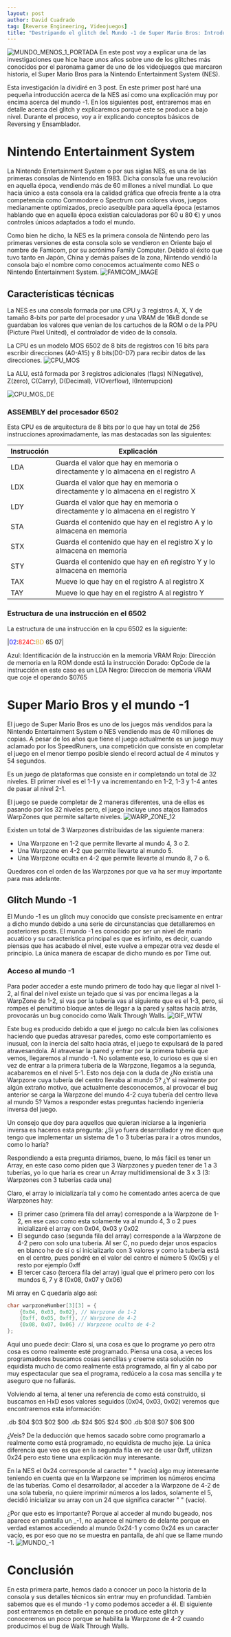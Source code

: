 ```yaml
---
layout: post
author: David Cuadrado
tag: [Reverse Engineering, Videojuegos]
title: "Destripando el glitch del Mundo -1 de Super Mario Bros: Introducción, Hardware de la NES y conociendo el Glitch a alto nivel"
---
```


![MUNDO_MENOS_1_PORTADA](https://davidc96.github.io/assets/images/posts/DSMB/Introduccion/Mundo361Portada.jpg?style=centerme)
En este post voy a explicar una de las investigaciones que hice hace unos años sobre uno de los glitches más conocidos por el paronama gamer de uno de los videojuegos que marcaron historia, el Super Mario Bros para la Nintendo Entertainment System (NES).

Esta investigación la dividiré en 3 post. En este primer post haré una pequeña introducción acerca de la NES así como una explicación muy por encima acerca del mundo -1. En los siguientes post, entraremos mas en detalle acerca del glitch y explicaremos porqué este se produce a bajo nivel. Durante el proceso, voy a ir explicando conceptos básicos de Reversing y Ensamblador.

# Nintendo Entertainment System
La Nintendo Entertainment System o por sus siglas NES, es una de las primeras consolas de Nintendo en 1983. Dicha consola fue una revolución en aquella época, vendiendo más de 60 millones a nivel mundial. Lo que hacía único a esta consola era la calidad gráfica que ofrecía frente a la otra competencia  como Commodore o Spectrum con colores vivos, juegos medianamente optimizados, precio asequible para aquella época (estamos hablando que en aquella época existian calculadoras por 60 u 80 €) y unos controles únicos adaptados a todo el mundo.

Como bien he dicho, la NES es la primera consola de Nintendo pero las primeras versiones de esta consola solo se vendieron en Oriente bajo el nombre de Famicom, por su acrónimo Family Computer. Debido al éxito que tuvo tanto en Japón, China y demás países de la zona, Nintendo vendió la consola bajo el nombre como conocemos actualmente como NES o Nintendo Entertainment System.
![FAMICOM_IMAGE](https://davidc96.github.io/assets/images/posts/DSMB/Introduccion/Famicom.jpg?style=centerme)

## Características técnicas

La NES es una consola formada por una CPU y 3 registros A, X, Y de tamaño 8-bits por parte del procesador y una VRAM de 16kB donde se guardaban los valores que venían de los cartuchos de la ROM o de la PPU (Picture Pixel United), el controlador de video de la consola.

La CPU es un modelo MOS 6502 de 8 bits de registros con 16 bits para escribir direcciones (A0-A15) y 8 bits(D0-D7) para recibir datos de las direcciones.
![CPU_MOS](https://davidc96.github.io/assets/images/posts/DSMB/Introduccion/NESCPU.jpg?style=centerme)

La ALU, está formada por 3 registros adicionales (flags) N(Negative), Z(zero), C(Carry), D(Decimal), V(Overflow), I(Interrupcion)

![CPU_MOS_DE](https://davidc96.github.io/assets/images/posts/DSMB/Introduccion/NESCPUDiagram.jpg?style=centerme)

### ASSEMBLY del procesador 6502

Esta CPU es de arquitectura de 8 bits por lo que hay un total de 256 instrucciones aproximadamente, las mas destacadas son las siguientes:

|Instrucción| Explicación                                                                          |
|:----------|--------------------------------------------------------------------------------------|
|LDA        | Guarda el valor que hay en memoria o directamente y lo almacena en el registro A     |
|LDX        | Guarda el valor que hay en memoria o directamente y lo almacena en el registro X     |
|LDY        | Guarda el valor que hay en memoria o directamente y lo almacena en el registro Y     |
|STA        | Guarda el contenido que hay en el registro A y lo almacena en memoria                |
|STX        | Guarda el contenido que hay en el registro X y lo almacena en memoria                |
|STY        | Guarda el contenido que hay en eñ registro Y y lo almacena en memoria                |
|TAX        | Mueve lo que hay en el registro A al registro X                                      |
|TAY        | Mueve lo que hay en el registro A al registro Y                                      |

### Estructura de una instrucción en el 6502

La estructura de una instrucción en la cpu 6502 es la siguiente:

|<span style="color:blue">02</span>:<span style="color:red">824C</span>:<span style="color:GoldenRod">BD</span> <span style="color:black">65 07</span>|

Azul: Identificación de la instrucción en la memoria VRAM
Rojo: Dirección de memoria en la ROM donde está la instrucción
Dorado: OpCode de la instrucción en este caso es un LDA
Negro: Direccion de memoria VRAM que coje el operando $0765

# Super Mario Bros y el mundo -1

El juego de Super Mario Bros es uno de los juegos más vendidos para la Nintendo Entertainment System o NES vendiendo mas de 40 millones de copias. A pesar de los años que tiene el juego actualmente es un juego muy aclamado por los SpeedRuners, una competición que consiste en completar el juego en el menor tiempo posible siendo el record actual de 4 minutos y 54 segundos.

Es un juego de plataformas que consiste en ir completando un total de 32 niveles. El primer nivel es el 1-1 y va incrementando en 1-2, 1-3 y 1-4 antes de pasar al nivel 2-1.

El juego se puede completar de 2 maneras diferentes, una de ellas es pasando por los 32 niveles pero, el juego incluye unos atajos llamados WarpZones que permite saltarte niveles.
![WARP_ZONE_12](https://davidc96.github.io/assets/images/posts/DSMB/Introduccion/WarpZone12.jpg?style=centerme)

Existen un total de 3 Warpzones distribuidas de las siguiente manera:
* Una Warpzone en 1-2 que permite llevarte al mundo 4, 3 o 2.
* Una Warpzone en 4-2 que permite llevarte al mundo 5.
* Una Warpzone oculta en 4-2 que permite llevarte al mundo 8, 7 o 6.

Quedaros con el orden de las Warpzones por que va ha ser muy importante para mas adelante.

## Glitch Mundo -1

El Mundo -1 es un glitch muy conocido que consiste precisamente en entrar a dicho mundo debido a una serie de circunstancias que detallaremos en posteriores posts. El mundo -1 es conocido por ser un nivel de mario acuatico y su característica principal es que es infinito, es decir, cuando piensas que has acabado el nivel, este vuelve a empezar otra vez desde el principio. La única manera de escapar de dicho mundo es por Time out.

### Acceso al mundo -1

Para poder acceder a este mundo primero de todo hay que llegar al nivel 1-2, al final del nivel existe un tejado que si vas por encima llegas a la WarpZone de 1-2, si vas por la tubería vas al siguiente que es el 1-3, pero, si rompes el penultimo bloque antes de llegar a la pared y saltas hacia atrás, provocarás un bug conocido como Walk Through Walls.
![GIF_WTW](https://davidc96.github.io/assets/images/posts/DSMB/Introduccion/WTWGif.gif?style=centerme)

Este bug es producido debido a que el juego no calcula bien las colisiones haciendo que puedas atravesar paredes, como este comportamiento es inusual, con la inercia del salto hacia atrás, el juego te expulsará de la pared atravesandola. Al atravesar la pared y entrar por la primera tubería que vemos, llegaremos al mundo -1. No solamente eso, lo curioso es que si en vez de entrar a la primera tubería de la Warpzone, llegamos a la segunda, acabaremos en el nivel 5-1. Esto nos deja con la duda de ¿No existía una Warpzone cuya tubería del centro llevaba al mundo 5? ¿Y si realmente por algún extraño motivo, que actualmente desconocemos, al provocar el bug anterior se carga la Warpzone del mundo 4-2 cuya tubería del centro lleva al mundo 5? Vamos a responder estas preguntas haciendo ingenieria inversa del juego.

Un consejo que doy para aquellos que quieran iniciarse a la ingenieria inversa es haceros esta pregunta: ¿Si yo fuera desarrollador y me dicen que tengo que implementar un sistema de 1 o 3 tuberías para ir a otros mundos, como lo haría?

Respondiendo a esta pregunta diriamos, bueno, lo más fácil es tener un Array, en este caso como piden que 3 Warpzones y pueden tener de 1 a 3 tuberías, yo lo que haría es crear un Array multidimensional de 3 x 3 (3: Warpzones con 3 tuberías cada una)

Claro, el array lo inicializaría tal y como he comentado antes acerca de que Warpzones hay:
* El primer caso (primera fila del array) corresponde a la Warpzone de 1-2, en ese caso como esta solamente va al mundo 4, 3 o 2 pues inicializaré el array con 0x04, 0x03 y 0x02
* El segundo caso (segunda fila del array) corresponde a la Warpzone de 4-2 pero con solo una tubería. Al ser C, no puedo dejar unos espacios en blanco he de sí o sí inicializarlo con 3 valores y como la tubería está en el centro, pues pondré en el valor del centro el número 5 (0x05) y el resto por ejemplo 0xff
* El tercer caso (tercera fila del array) igual que el primero pero con los mundos 6, 7 y 8 (0x08, 0x07 y 0x06)

Mi array en C quedaría algo así:

```c
char warpzoneNumber[3][3] = {
    {0x04, 0x03, 0x02}, // Warpzone de 1-2
    {0xff, 0x05, 0xff}, // Warpzone de 4-2
    {0x08, 0x07, 0x06} // Warpzone oculto de 4-2
};
```
Aquí uno puede decir: Claro sí, una cosa es que lo programe yo pero otra cosa es como realmente esté programado. Piensa una cosa, a veces los programadores buscamos cosas sencillas y creeme esta solución no equidista mucho de como realmente está programado, al fin y al cabo por muy espectacular que sea el programa, redúcelo a la cosa mas sencilla y te aseguro que no fallarás.

Volviendo al tema, al tener una referencia de como está construido, si buscamos en HxD esos valores seguidos (0x04, 0x03, 0x02) veremos que encontraremos esta información:

.db $04 $03 $02 $00
.db $24 $05 $24 $00
.db $08 $07 $06 $00

¿Veis? De la deducción que hemos sacado sobre como programarlo a realmente como está programado, no equidista de mucho jeje.
La única diferencia que veo es que en la segunda fila en vez de usar 0xff, utilizan 0x24 pero esto tiene una explicación muy interesante.

En la NES el 0x24 corresponde al caracter " " (vacío) algo muy interesante teniendo en cuenta que en la Warpzone se imprimen los números encima de las tuberías. Como el desarrollador, al acceder a la Warpzone de 4-2 de una sola tubería, no quiere imprimir números a los lados, solamente el 5, decidió inicializar su array con un 24 que significa caracter " " (vacío). 

¿Por que esto es importante? Porque al acceder al mundo bugeado, nos aparece en pantalla un _-1, no aparece el número de delante porque en verdad estamos accediendo al mundo 0x24-1 y como 0x24 es un caracter vacío, es por eso que no se muestra en pantalla, de ahí que se llame mundo -1.
![MUNDO_-1](https://davidc96.github.io/assets/images/posts/DSMB/Introduccion/Mundo261.jpg?style=centerme)

# Conclusión

En esta primera parte, hemos dado a conocer un poco la historia de la consola y sus detalles técnicos sin entrar muy en profundidad. También sabemos que es el mundo -1 y como podemos acceder a él. El siguiente post entraremos en detalle en porque se produce este glitch y conoceremos un poco porque se habilita la Warpzone de 4-2 cuando producimos el bug de Walk Through Walls.

